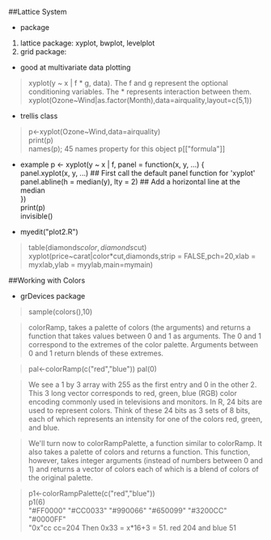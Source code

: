 ##Lattice System

* package
1. lattice package: xyplot, bwplot, levelplot
2. grid package:  

* good at multivariate data plotting  
> xyplot(y ~ x | f * g, data). The f and g represent the optional conditioning variables. The * represents interaction between them.
> xyplot(Ozone~Wind|as.factor(Month),data=airquality,layout=c(5,1))  

* trellis class
> p<-xyplot(Ozone~Wind,data=airquality)  
> print(p)  
> names(p); 45 names property for this object
> p[["formula"]]

* example
p <- xyplot(y ~ x | f, panel = function(x, y, ...) {  
  panel.xyplot(x, y, ...)  ## First call the default panel function for 'xyplot'  
  panel.abline(h = median(y), lty = 2)  ## Add a horizontal line at the median  
})  
print(p)  
invisible()  

* myedit("plot2.R")
> table(diamonds$color,diamonds$cut)  
> xyplot(price~carat|color*cut,diamonds,strip = FALSE,pch=20,xlab = myxlab,ylab = myylab,main=mymain)  

##Working with Colors
* grDevices package
> sample(colors(),10)  

> colorRamp, takes a palette of colors (the arguments) and returns a function that takes values between 0 and 1 as arguments. The 0 and 1 correspond to the extremes of the color palette. Arguments between 0 and 1 return blends of these extremes.  

> pal<-colorRamp(c("red","blue"))   pal(0)

> We see a 1 by 3 array with 255 as the first entry and 0 in the other 2. This 3 long vector corresponds to red, green, blue (RGB) color encoding commonly used in televisions and monitors. In R, 24 bits are used to represent colors. Think of these 24 bits as 3 sets of 8 bits, each of which represents an intensity for one of the colors red, green, and blue.  

> We'll turn now to colorRampPalette, a function similar to colorRamp. It also takes a palette of colors and returns a function. This function, however, takes integer arguments (instead of numbers between 0 and 1) and returns a vector of colors each of which is a blend of colors of the original palette.  

> p1<-colorRampPalette(c("red","blue"))  
> p1(6)  
> "#FF0000" "#CC0033" "#990066" "#650099" "#3200CC" "#0000FF"  
> "0x"cc     cc=204    Then 0x33 = x*16+3 = 51.   red 204 and blue 51
